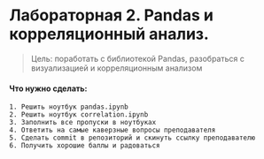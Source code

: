 # Лабораторная 2. Pandas и корреляционный анализ.

> Цель: поработать с библиотекой Pandas, разобраться с визуализацией и корреляционным анализом

#### Что нужно сделать:
    1. Решить ноутбук pandas.ipynb
    2. Решить ноутбук correlation.ipynb
    3. Заполнить все пропуски в ноутбуках
    4. Ответить на самые каверзные вопросы преподавателя
    5. Сделать commit в репозиторий и скинуть ссылку преподавателю
    6. Получить хорошие баллы и радоваться
